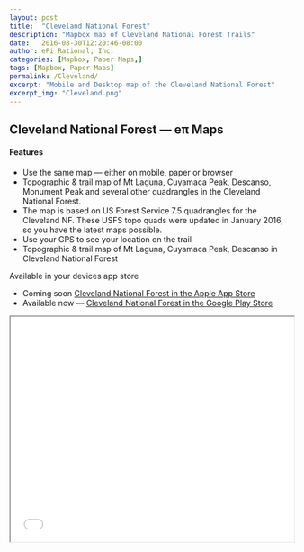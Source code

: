```yaml
---
layout: post
title:  "Cleveland National Forest"
description: "Mapbox map of Cleveland National Forest Trails"
date:   2016-08-30T12:20:46-08:00
author: ePi Rational, Inc.
categories: [Mapbox, Paper Maps,]
tags: [Mapbox, Paper Maps]
permalink: /Cleveland/
excerpt: "Mobile and Desktop map of the Cleveland National Forest"
excerpt_img: "Cleveland.png"
---
```


## Cleveland National Forest — eπ Maps

#### Features
* Use the same map — either on mobile, paper or browser
* Topographic & trail map of Mt Laguna, Cuyamaca Peak, Descanso, Monument Peak and several other quadrangles in the Cleveland National Forest.
* The map is based on US Forest Service 7.5 quadrangles for the Cleveland NF. These USFS topo quads were updated in January 2016, so you have the latest maps possible.
* Use your GPS to see your location on the trail
* Topographic & trail map of Mt Laguna, Cuyamaca Peak, Descanso in Cleveland National Forest

Available in your devices app store

* Coming soon [Cleveland National Forest in the Apple App Store][ios]
* Available now — [Cleveland National Forest in the Google Play Store][android]

<iframe width = "100%" height = "400" src="/Cleveland/map">
  <p>Your browser does not support iframes.</p>
</iframe>

<!--[ios]:  https://itunes.apple.com/us/app/mt-whitney-ep-maps/id1133292347?mt=8-->
[ios]:      https://itunes.apple.com/us/developer/epi-rational-inc./id416401310
[android]:  https://play.google.com/store/apps/details?id=com.roblabs.papermaps.usfs.cleveland

[tsg]:  http://www.timestampgenerator.com

